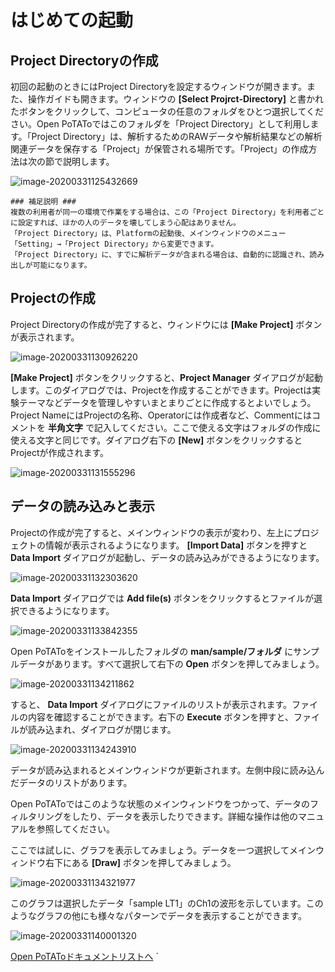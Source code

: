 # はじめての起動

## Project Directoryの作成

初回の起動のときにはProject Directoryを設定するウィンドウが開きます。また、操作ガイドも開きます。ウィンドウの **[Select Projrct-Directory]** と書かれたボタンをクリックして、コンピュータの任意のフォルダをひとつ選択してください。Open PoTAToではこのフォルダを「Project Directory」として利用します。「Project Directory」は、解析するためのRAWデータや解析結果などの解析関連データを保存する「Project」が保管される場所です。「Project」の作成方法は次の節で説明します。

![image-20200331125432669](install-potato.assets/image-20200331125432669.png)

``` shell
### 補足説明 ###
複数の利用者が同一の環境で作業をする場合は、この「Project Directory」を利用者ごとに設定すれば、ほかの人のデータを壊してしまう心配はありません。
「Project Directory」は、Platformの起動後、メインウィンドウのメニュー「Setting」→「Project Directory」から変更できます。
「Project Directory」に、すでに解析データが含まれる場合は、自動的に認識され、読み出しが可能になります。
```



<!-- ここからさきは[ステップガイド](Step-Guide.md)と重複 -->



## Projectの作成

Project Directoryの作成が完了すると、ウィンドウには **[Make Project]** ボタンが表示されます。

![image-20200331130926220](install-potato.assets/image-20200331130926220.png)

 **[Make Project]** ボタンをクリックすると、**Project Manager** ダイアログが起動します。このダイアログでは、Projectを作成することができます。Projectは実験テーマなどデータを管理しやすいまとまりごとに作成するとよいでしょう。Project NameにはProjectの名称、Operatorには作成者など、Commentにはコメントを **半角文字** で記入してください。ここで使える文字はフォルダの作成に使える文字と同じです。ダイアログ右下の **[New]** ボタンをクリックするとProjectが作成されます。

![image-20200331131555296](install-potato.assets/image-20200331131555296.png)


## データの読み込みと表示

Projectの作成が完了すると、メインウィンドウの表示が変わり、左上にプロジェクトの情報が表示されるようになります。 **[Import Data]** ボタンを押すと **Data Import** ダイアログが起動し、データの読み込みができるようになります。

![image-20200331132303620](install-potato.assets/image-20200331132303620.png)

 **Data Import** ダイアログでは **Add file(s)** ボタンをクリックするとファイルが選択できるようになります。




![image-20200331133842355](install-potato.assets/image-20200331133842355.png)

Open PoTAToをインストールしたフォルダの **man/sample/フォルダ** にサンプルデータがあります。すべて選択して右下の **Open** ボタンを押してみましょう。


![image-20200331134211862](install-potato.assets/image-20200331134211862.png)

すると、 **Data Import** ダイアログにファイルのリストが表示されます。ファイルの内容を確認することができます。右下の **Execute** ボタンを押すと、ファイルが読み込まれ、ダイアログが閉じます。


![image-20200331134243910](install-potato.assets/image-20200331134243910.png)

データが読み込まれるとメインウィンドウが更新されます。左側中段に読み込んだデータのリストがあります。

Open PoTAToではこのような状態のメインウィンドウをつかって、データのフィルタリングをしたり、データを表示したりできます。詳細な操作は他のマニュアルを参照してください。

ここでは試しに、グラフを表示してみましょう。データを一つ選択してメインウィンドウ右下にある **[Draw]** ボタンを押してみましょう。

![image-20200331134321977](install-potato.assets/image-20200331134321977.png)

このグラフは選択したデータ「sample LT1」のCh1の波形を示しています。このようなグラフの他にも様々なパターンでデータを表示することができます。

![image-20200331140001320](install-potato.assets/image-20200331140001320.png)

[Open PoTAToドキュメントリストへ](index.md)
`
